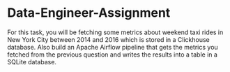# Data-Engineer-Assignment
For this task, you will be fetching some metrics about weekend taxi rides in New York City between 2014 and 2016 which is stored in a Clickhouse database. Also build an Apache Airflow pipeline that gets the metrics you fetched from the previous question and writes the results into a table in a SQLite database. 
